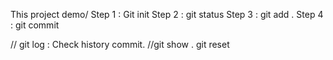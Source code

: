 This project demo/ 
Step 1 : Git init 
Step 2 : git status 
Step 3 : git add . 
Step 4 : git commit
 
 // git log : Check history commit. 
 //git show . 
 git reset 